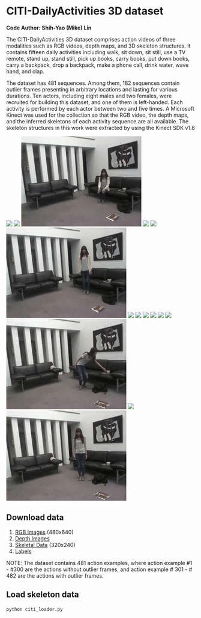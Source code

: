 # CITI-DailyActivities 3D dataset
**Code Author: Shih-Yao (Mike) Lin**

The CITI-DailyActivities 3D dataset comprises action videos of three modalities such as RGB videos, depth maps, and 3D skeleton structures. It contains fifteen daily activities including walk, sit down, sit still, use a TV remote, stand up, stand still, pick up books, carry books, put down books, carry a backpack, drop a backpack, make a phone call, drink water, wave hand, and clap.

The dataset has 481 sequences. Among them, 182 sequences contain outlier frames presenting in arbitrary locations and lasting for various durations. Ten actors, including eight males and two females, were recruited for building this dataset, and one of them is left-handed. Each activity is performed by each actor between two and five times. A Microsoft Kinect was used for the collection so that the RGB video, the depth maps, and the inferred skeletons of each activity sequence are all available. The skeleton structures in this work were extracted by using the Kinect SDK v1.8

![](figs/a01_s11_e01.gif=100*150)
![](figs/a02_s11_e01.gif)
![](figs/a03_s11_e01.gif)
![](figs/a04_s11_e01.gif)
![](figs/a05_s11_e01.gif)
![](figs/a06_s11_e01.gif)
![](figs/a07_s11_e01.gif)
![](figs/a08_s11_e01.gif)
![](figs/a09_s11_e01.gif)
![](figs/a10_s11_e01.gif)
![](figs/a11_s11_e01.gif)
![](figs/a12_s11_e01.gif)
![](figs/a13_s11_e01.gif)
![](figs/a14_s11_e01.gif)
![](figs/a15_s11_e01.gif)

## Download data
1. [RGB Images](https://drive.google.com/open?id=1wjtMKBEd02muTAMZD9vSLsSj9M2i3qqn) (480x640) 
2. [Depth Images](https://drive.google.com/open?id=1WnYZHO3406oIDcZl-KxYXBhQNSOELd2W)
3. [Skeletal Data](https://drive.google.com/open?id=1IdVBAxKqQqx4yz2ctdEn9dc1YwzNLPnF) (320x240)
4. [Labels](https://drive.google.com/open?id=1aUF_oRhJNb6prBGJ6mhkz-3NJcmbsMRJ)

NOTE: The dataset contains 481 action examples, where action example #1 - #300 are the actions without outlier frames, and action example # 301 - # 482 are the actions with outlier frames. 

## Load skeleton data
```
python citi_loader.py
```
